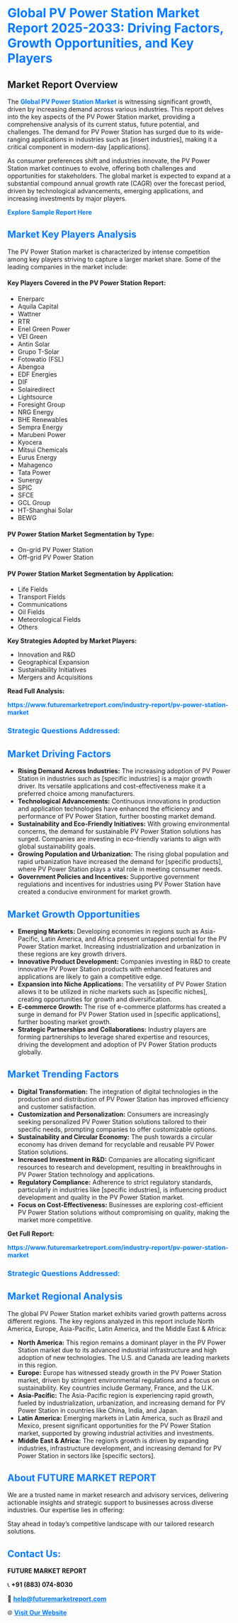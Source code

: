 <h1 style="color: #007BFF;">Global PV Power Station Market Report 2025-2033: Driving Factors, Growth Opportunities, and Key Players</h1>

<section id="overview">
<h2>Market Report Overview</h2>
<p>The <a href="https://www.futuremarketreport.com/industry-report/pv-power-station-market" style="color: #007BFF; text-decoration: none;"><strong>Global PV Power Station Market</strong></a> is witnessing significant growth, driven by increasing demand across various industries. This report delves into the key aspects of the PV Power Station market, providing a comprehensive analysis of its current status, future potential, and challenges. The demand for PV Power Station has surged due to its wide-ranging applications in industries such as [insert industries], making it a critical component in modern-day [applications].</p>
<p>As consumer preferences shift and industries innovate, the PV Power Station market continues to evolve, offering both challenges and opportunities for stakeholders. The global market is expected to expand at a substantial compound annual growth rate (CAGR) over the forecast period, driven by technological advancements, emerging applications, and increasing investments by major players.</p>
</section>

<section id="overview">
<p><a href="https://www.futuremarketreport.com/request-sample/reportId=52087" style="color: #007BFF; text-decoration: none;"><strong>Explore Sample Report Here</strong></a></p>
</section>

<section id="key-players">
<h2 style="color: #007BFF;">Market Key Players Analysis</h2>
<p>The PV Power Station market is characterized by intense competition among key players striving to capture a larger market share. Some of the leading companies in the market include:</p>
<h4>Key Players Covered in the PV Power Station Report:</h4>
<ul><li>Enerparc</li><li>Aquila Capital</li><li>Wattner</li><li>RTR</li><li>Enel Green Power</li><li>VEI Green</li><li>Antin Solar</li><li>Grupo T-Solar</li><li>Fotowatio (FSL)</li><li>Abengoa</li><li>EDF Energies</li><li>DIF</li><li>Solairedirect</li><li>Lightsource</li><li>Foresight Group</li><li>NRG Energy</li><li>BHE Renewables</li><li>Sempra Energy</li><li>Marubeni Power</li><li>Kyocera</li><li>Mitsui Chemicals</li><li>Eurus Energy</li><li>Mahagenco</li><li>Tata Power</li><li>Sunergy</li><li>SPIC</li><li>SFCE</li><li>GCL Group</li><li>HT-Shanghai Solar</li><li>BEWG</li></ul>
<h4>PV Power Station Market Segmentation by Type:</h4>
<ul><li>On-grid PV Power Station</li><li>Off-grid PV Power Station</li></ul>

<h4>PV Power Station Market Segmentation by Application:</h4>
<ul><li>Life Fields</li><li>Transport Fields</li><li>Communications</li><li>Oil Fields</li><li>Meteorological Fields</li><li>Others</li></ul>
<p><strong>Key Strategies Adopted by Market Players:</strong></p>
<ul>
<li>Innovation and R&D</li>
<li>Geographical Expansion</li>
<li>Sustainability Initiatives</li>
<li>Mergers and Acquisitions</li>
</ul>
</section>

<section>
<p><strong>Read Full Analysis: </strong></p><a href="https://www.futuremarketreport.com/industry-report/pv-power-station-market" style="color: #007BFF; text-decoration: none;"><strong>https://www.futuremarketreport.com/industry-report/pv-power-station-market</strong></a>
<h3 style="color: #007BFF;">Strategic Questions Addressed:</h3>
</section>

<section id="driving-factors">
<h2 style="color: #007BFF;">Market Driving Factors</h2>
<ul>
<li><strong>Rising Demand Across Industries:</strong> The increasing adoption of PV Power Station in industries such as [specific industries] is a major growth driver. Its versatile applications and cost-effectiveness make it a preferred choice among manufacturers.</li>
<li><strong>Technological Advancements:</strong> Continuous innovations in production and application technologies have enhanced the efficiency and performance of PV Power Station, further boosting market demand.</li>
<li><strong>Sustainability and Eco-Friendly Initiatives:</strong> With growing environmental concerns, the demand for sustainable PV Power Station solutions has surged. Companies are investing in eco-friendly variants to align with global sustainability goals.</li>
<li><strong>Growing Population and Urbanization:</strong> The rising global population and rapid urbanization have increased the demand for [specific products], where PV Power Station plays a vital role in meeting consumer needs.</li>
<li><strong>Government Policies and Incentives:</strong> Supportive government regulations and incentives for industries using PV Power Station have created a conducive environment for market growth.</li>
</ul>
</section>

<section id="growth-opportunities">
<h2 style="color: #007BFF;">Market Growth Opportunities</h2>
<ul>
<li><strong>Emerging Markets:</strong> Developing economies in regions such as Asia-Pacific, Latin America, and Africa present untapped potential for the PV Power Station market. Increasing industrialization and urbanization in these regions are key growth drivers.</li>
<li><strong>Innovative Product Development:</strong> Companies investing in R&D to create innovative PV Power Station products with enhanced features and applications are likely to gain a competitive edge.</li>
<li><strong>Expansion into Niche Applications:</strong> The versatility of PV Power Station allows it to be utilized in niche markets such as [specific niches], creating opportunities for growth and diversification.</li>
<li><strong>E-commerce Growth:</strong> The rise of e-commerce platforms has created a surge in demand for PV Power Station used in [specific applications], further boosting market growth.</li>
<li><strong>Strategic Partnerships and Collaborations:</strong> Industry players are forming partnerships to leverage shared expertise and resources, driving the development and adoption of PV Power Station products globally.</li>
</ul>
</section>

<section id="trending-factors">
<h2 style="color: #007BFF;">Market Trending Factors</h2>
<ul>
<li><strong>Digital Transformation:</strong> The integration of digital technologies in the production and distribution of PV Power Station has improved efficiency and customer satisfaction.</li>
<li><strong>Customization and Personalization:</strong> Consumers are increasingly seeking personalized PV Power Station solutions tailored to their specific needs, prompting companies to offer customizable options.</li>
<li><strong>Sustainability and Circular Economy:</strong> The push towards a circular economy has driven demand for recyclable and reusable PV Power Station solutions.</li>
<li><strong>Increased Investment in R&D:</strong> Companies are allocating significant resources to research and development, resulting in breakthroughs in PV Power Station technology and applications.</li>
<li><strong>Regulatory Compliance:</strong> Adherence to strict regulatory standards, particularly in industries like [specific industries], is influencing product development and quality in the PV Power Station market.</li>
<li><strong>Focus on Cost-Effectiveness:</strong> Businesses are exploring cost-efficient PV Power Station solutions without compromising on quality, making the market more competitive.</li>
</ul>
</section>

<section>
<p><strong>Get Full Report: </strong></p><a href="https://www.futuremarketreport.com/industry-report/pv-power-station-market" style="color: #007BFF; text-decoration: none;"><strong>https://www.futuremarketreport.com/industry-report/pv-power-station-market</strong></a>
<h3 style="color: #007BFF;">Strategic Questions Addressed:</h3>
</section>


<section id="regional-analysis">
<h2 style="color: #007BFF;">Market Regional Analysis</h2>
<p>The global PV Power Station market exhibits varied growth patterns across different regions. The key regions analyzed in this report include North America, Europe, Asia-Pacific, Latin America, and the Middle East & Africa:</p>
<ul>
<li><strong>North America:</strong> This region remains a dominant player in the PV Power Station market due to its advanced industrial infrastructure and high adoption of new technologies. The U.S. and Canada are leading markets in this region.</li>
<li><strong>Europe:</strong> Europe has witnessed steady growth in the PV Power Station market, driven by stringent environmental regulations and a focus on sustainability. Key countries include Germany, France, and the U.K.</li>
<li><strong>Asia-Pacific:</strong> The Asia-Pacific region is experiencing rapid growth, fueled by industrialization, urbanization, and increasing demand for PV Power Station in countries like China, India, and Japan.</li>
<li><strong>Latin America:</strong> Emerging markets in Latin America, such as Brazil and Mexico, present significant opportunities for the PV Power Station market, supported by growing industrial activities and investments.</li>
<li><strong>Middle East & Africa:</strong> The region’s growth is driven by expanding industries, infrastructure development, and increasing demand for PV Power Station in sectors like [specific sectors].</li>
</ul>
</section>

<footer>
<h2 style="color: #007BFF;">About FUTURE MARKET REPORT</h2>
<p>We are a trusted name in market research and advisory services, delivering actionable insights and strategic support to businesses across diverse industries. Our expertise lies in offering:</p>

<p>Stay ahead in today’s competitive landscape with our tailored research solutions.</p>

<h2 style="color: #007BFF;">Contact Us:</h2>
<p><strong>FUTURE MARKET REPORT</strong></p>
<p>📞 <strong>+91 (883) 074-8030</strong></p>
<p>📧 <strong><a href="mailto:help@futuremarketreport.com" style="color: #007BFF;">help@futuremarketreport.com</a></strong></p>
<p>🌐 <strong><a href="https://www.futuremarketreport.com/" style="color: #007BFF;">Visit Our Website</a></strong></p>
</footer>